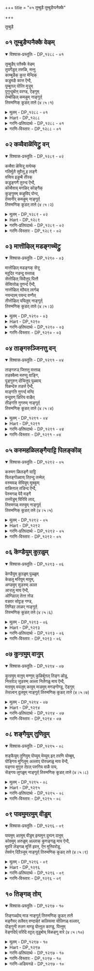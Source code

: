 +++
title = "०५ तूम्बुडै तूम्बुडैप्पनैक्कै"

+++

तूम्बुडै

## ०१ तूम्बुडैप्पनैक्कै वेऴम्

<details open><summary>विश्वास-प्रस्तुतिः - DP_१२८८ - ०१</summary>

तूम्बुडैप् पऩैक्कै वेऴम्  
तुयर्गॆडुत् तरुळि, मऩ्ऩु  
काम्बुडैक् कुऩ्ऱ मेन्दिक्  
कडुमऴै कात्त ऎन्दै,  
पूम्बुऩल् पॊऩ्ऩि मुऱ्ऱुम्  
पुगुन्दुबॊऩ् वरण्ड, ऎङ्गुम्  
तेम्बॊऴिल् कमऴुम् नाङ्गूर्त्  
तिरुमणिक् कूडत् ताऩे (४।५।१)
</details>

<details><summary>मूलम् - DP_१२८८ - ०१</summary>

तूम्बुडैप् पऩैक्कै वेऴम्  
तुयर्गॆडुत् तरुळि, मऩ्ऩु  
काम्बुडैक् कुऩ्ऱ मेन्दिक्  
कडुमऴै कात्त ऎन्दै,  
पूम्बुऩल् पॊऩ्ऩि मुऱ्ऱुम्  
पुगुन्दुबॊऩ् वरण्ड, ऎङ्गुम्  
तेम्बॊऴिल् कमऴुम् नाङ्गूर्त्  
तिरुमणिक् कूडत् ताऩे (४।५।१)
</details>

<details><summary>Hart - DP_१२८८</summary>

Our father who took away the suffering  
of the long-trunked elephant Gajendra  
when he was caught by a crocodile  
and carried Govardhana mountain as an umbrella  
and saved the cows and cowherds from the storm  
stays in Thirumaṇikkuḍam in Nangur  
blooming with fragrant flowers in the groves that shed honey  
where the Kaviri river with flourishing water flows  
bringing gold and leaving it on its banks:
</details>

<details><summary>गरणि-प्रतिपदार्थः - DP_१२८८ - ०१</summary>

तूम्बु उडै = नाळ\(रन्ध्र\)विरुव, पणै = बिदिरिनन्तॆ इरुव, कै = सॊण्डलिन, वेऴम् = आनॆय, तुयर् = दुःखवन्नु, कॊडुत्तरुळि = कळॆदु अनुग्रहिसिद, मन्नु = समृद्धियागि बॆळॆद, काम्बु उडै = बिदिरिन मॆळॆगळन्नुळ्ळ, कुन्ऱम् = बॆट्टवन्नु, एन्दि = ऎत्तिहिडिदु, कडु मऴै तन्दॆयु\(स्वामियु\), पू पुनल् पॊन्नि = सॊबगिन प्रवाहवन्नुळ्ळ कावेरि नदियु, मुट्रुम् = पूर्तियागि, पुहुन्दु = हरिदु, पॊन् वरण्ड = चिन्नवन्नु तळ्ळिकॊण्डु तरुव, ऎङ्गुम् = ऎल्ल कडॆयू, तेन् पॊऴिल् कमऴुम् = मधुविनिन्द तुम्बिद तोपुगळल्लि परिमळिसुत्तिरुव, नाङ्गूर् = तिरुनाङ्गूरिन, तिरुमणिकूडत्ताने = तिरुमणि कूडम् ऎन्नुव क्षेत्रदल्लि नॆलसिरुववने. 
</details>

<details><summary>गरणि-विस्तारः - DP_१२८८ - ०१</summary>

बिदिरिनन्तॆ उद्दवागि नाळविरुव सॊण्डिलिन आनॆयन्नु अदर दुःखदिन्द पारुमाडि अनुग्रहिसिद मत्तु समृद्धियागि बॆळॆद बिदिरमॆळॆगळन्नुळ्ळ बॆट्टवन्नु ऎत्ति हिडिदु मळॆयन्नु तडॆद स्वामियु सॊबगिन प्रवाहवन्नुळ्ळ कावेरि नदियु पूर्तियागि हरिदु चिन्नवन्नु तळ्ळिकॊण्डु तरुव मत्तु मधुविनिन्द तुम्बिद परिमळिसुव तोपुगळ तिरुनाङ्गूरिन तिरुमणि कूडम् ऎम्ब क्षेत्रदल्लि नॆलसिरुववने. 

तिरुनाङ्गूरिन तिरुमणिकूडम् ऎम्ब क्षेत्रदल्लि अर्चावतारियागि स्वामियु सुन्दरवाद प्रकृतिय नडुवॆ नॆलसिद्दानॆ. अल्लि कावेरि नदियु सॊबगिनिन्द पूर्तियागि प्रवहिसुत्तदॆ. अदु चिन्नवन्नु तळ्ळिकॊण्डु आ क्षेत्रक्कॆ तन्दु हाकुत्तदॆ. अदर दडदल्लि अन्दवाद हसुराद दट्टवाद तोपुगळिवॆ. अवुगळॆल्लवू मधुविनिन्दलू हूगळ कम्पिनिन्दलू तुम्बि तुळुकुत्तवॆ. अल्लि नॆलसिरुव स्वामियू हागॆये मधुरसुन्दरनू परमकृपाळुवू. हिन्दॆ, आनॆयॊन्दक्कॆ ऒदगिद कडुदुःखवन्नु परिहरिसि अदन्नु अनुग्रहिसिद श्रीमन्नारायणने अवनु. बिरुसुमळॆयिन्द गोवुगळन्नू गोवळरन्नू रक्षिसुवुदक्कागि बिदिरुमॆळॆगळिन्द तुम्बिद गोवर्धनगिरियन्ने ऎत्ति हिडिदु मळॆयन्नु तडॆद बालकृष्णने अवनु.
</details>

## ०२ कव्वैवाळॆयिट्रु वन्

<details open><summary>विश्वास-प्रस्तुतिः - DP_१२८९ - ०२</summary>

कव्वैवा ळॆयिऱ्ऱु वऩ्पेय्क्  
गतिर्मुलै सुवैत्तु,इ लङ्गै  
वव्विय इडुम्बै तीरक्  
कडुङ्गणै तुरन्द ऎन्दै,  
कॊव्वैवाय् मगळिर् कॊङ्गैक्  
कुङ्गुमम् कऴुविप् पोन्द,  
तॆय्वनीर् कमऴुम् नाङ्गूर्त्  
तिरुमणिक् कूडत् ताऩे (४।५।२)
</details>

<details><summary>मूलम् - DP_१२८९ - ०२</summary>

कव्वैवा ळॆयिऱ्ऱु वऩ्पेय्क्  
गतिर्मुलै सुवैत्तु,इ लङ्गै  
वव्विय इडुम्बै तीरक्  
कडुङ्गणै तुरन्द ऎन्दै,  
कॊव्वैवाय् मगळिर् कॊङ्गैक्  
कुङ्गुमम् कऴुविप् पोन्द,  
तॆय्वनीर् कमऴुम् नाङ्गूर्त्  
तिरुमणिक् कूडत् ताऩे (४।५।२)
</details>

<details><summary>Hart - DP_१२८९</summary>

Our father who drank milk from the breasts of Putanā  
whose teeth were sharp as swords,  
and who shot his powerful arrows to kill the Rākshasas in Lanka  
and take away the suffering of the people  
stays in Thirumaṇikkuḍam in Nāngur  
where women with sweet mouths as red as kovvai fruits  
bathe in the Kaviri river and the kumkum ornamenting their breasts  
is washed off and mingles with the water, making it divine:
</details>

<details><summary>गरणि-प्रतिपदार्थः - DP_१२८९ - ०२</summary>

कव्वै = गद्दलमाडुववळू, वाळ् ऎयिऱु = कत्तियन्तॆ हरितवाद हल्लुगळुळ्ळवळू, वल् = बलिष्ठळू आद, पेय् = राक्षसिय, कदिर् मुलै = हॊळॆयुव मॊलॆयन्नु, शुवैत्तु = रुचिनॊडिदवनू, इलङ्गै = लङ्कॆयन्नु वव्विय = आवरिसिरुव, इडुम्बै = केडु, तीर = मुगियुवन्तॆ, कडुङ्गणै \(कडुकणै\) = क्रूरवाद बाणाळन्नु, तुरन्द = बिट्टवनू आद, ऎन्दै = स्वामियु, कॊव्वैवाय् महळिर् = = तॊण्डॆहणिन तुटिगळुळ्ळमहिळॆयर, कॊङ्गै = स्तनगळिगॆ सवरिद, कुङ्गुमम् = कुङ्कुमवन्नु, कऴुवि = तॊळॆदु \(तॊळॆयुवुदक्कागि\), पोन्द = हरिदु बरुव, दॆय् वम् नीर् = दिव्यवाद तीर्थवु, कमऴुम् = परिमळिसुव, नाङ्गूर् = तिरुनाङ्गूरिन तिरुमणि कूडत्ताने = तिरुमणिकूडम् क्षेत्रद स्वामिये. 
</details>

<details><summary>गरणि-विस्तारः - DP_१२८९ - ०२</summary>

गद्दल माडुववळू, कत्तियन्तॆ हरितवाद हल्लुगळुळ्ळवलू, बलिष्ठळू आद राक्षसिय \(तोरिकॆय\) हॊळॆयुव मॊलॆयन्नु रुचिनोडिदवनू, लङ्कॆयन्नु हिडिदिरुव केडु मुगियुवन्तॆ क्रूरवाद बाणगळन्नु बिट्टवनू आद नम्म स्वामियु तॊण्डेहण्णिन तुटिगळुळ्ळ हॆङ्गसर स्तनगळिगॆ सवरिद कुङ्कुमवन्नु तॊळॆदु \(तॊळॆयुवुदक्कागि\) हरिदु बरुव दिव्यतीर्थवु परिमळिसुव तिरुनाङ्गूरिन तिरुमणिकूडम् ऎम्ब क्षेत्रद स्वामिये. 

तिरुमणिकूडम् क्षेत्रदल्लि हरियुव कावेरिनदियु दिव्यवाद परिमळदिन्द कूडिद तीर्थवुळ्ळद्दु. तॊण्डॆयहण्णिनन्तॆ सॊबगिन चॆन्दुटिगळ सुन्दरियरु अदरल्लि मीयुवाग तम्म स्तनगळिगॆ सवरिकॊण्डिरुव परिमळ कुङ्कुमवन्नु तॊळॆदुहाकुत्तारॆ. आ दिव्यपरिमळवन्ने हॊत्तु तरुवुदु आ नदिय नीरु. अदर दडदल्लिये सर्वेश्वरनु दिव्यसुन्दरनागि, अर्चास्वरूपनागि, नॆलसिद्दानॆ. हिन्दॆ, ऎळॆय कन्दनागिरुवागले क्रूरियू वक्ररूपद कोरॆहल्लुगळ राक्षसियू आद पूतनिय तोरिकॆय हॊळॆयुव मॊलॆय विषपूरितवाद हालन्नु कुडिदु आनन्दिसिद श्रीकृष्णनू, लङ्कॆयल्लि तुम्बिकॊण्डिद्द दुष्टराक्षसकुलवन्ने तन्न तीक्ष्णवाद बाणगळिन्द नाशपडिसिद श्रीरामनू अवने.
</details>

## ०३ मात्तॊऴिल् मडङ्गच्चॆट्रु

<details open><summary>विश्वास-प्रस्तुतिः - DP_१२९० - ०३</summary>

मात्तॊऴिल् मडङ्गक् सॆऱ्ऱु  
मऱुदिऱ नडन्दु वऩ्ताळ्  
सेत्तॊऴिल् सिदैत्तुप् पिऩ्ऩै  
सॆव्वित्तोळ् पुणर्न्द ऎन्दै,  
नात्तॊऴिल् मऱैवल् लार्गळ्  
नयन्दऱम् पयन्द वण्गैत्  
तीत्तॊऴिल् पयिलुम् नाङ्गूर्त्  
तिरुमणिक् कूडत् ताऩे (४।५।३)
</details>

<details><summary>मूलम् - DP_१२९० - ०३</summary>

मात्तॊऴिल् मडङ्गक् सॆऱ्ऱु  
मऱुदिऱ नडन्दु वऩ्ताळ्  
सेत्तॊऴिल् सिदैत्तुप् पिऩ्ऩै  
सॆव्वित्तोळ् पुणर्न्द ऎन्दै,  
नात्तॊऴिल् मऱैवल् लार्गळ्  
नयन्दऱम् पयन्द वण्गैत्  
तीत्तॊऴिल् पयिलुम् नाङ्गूर्त्  
तिरुमणिक् कूडत् ताऩे (४।५।३)
</details>

<details><summary>Hart - DP_१२९०</summary>

Our father who conquered the Asuran Kesi when he came as a horse,  
went between two marudu trees and destroyed the Asurans,  
and fought with seven bulls and married Nappinnai,  
embracing her beautiful arms,  
stays in Thirumaṇikkuḍam in Nāngur  
where generous, virtuous Andaṇars recite the Vedas well  
and perform fire sacrifices:
</details>

<details><summary>गरणि-प्रतिपदार्थः - DP_१२९० - ०३</summary>

मा = कुदुरॆय, तॊऴिल् = कॆलसवु, मडङ्ग = अडगुवन्तॆ माडि, शॆट्रु = \(अदन्नु\) कॊन्दु, मरुदु = मत्तिमरगळु, इऱ = मुरिदुबीळुवन्तॆ, नडन्दु = नडॆदुहोगि, वल् ताळ् = बलवाद कालुगळुळ्ळ, शे = वृषभगळ, तॊऴिल् = कॆलसवन्नु, शिदैत्तु = भङ्गपडिसि, पिन्निअ = नप्पिन्नैदेविय, शॆव्वि तोळ् = कॆम्पगॆ सुन्दरवाद, तोळन्नु, पुणर्न्द = आलिङ्गिसिद, ऎन्दै = स्वामियु, ना = नालगॆय, तॊऴिल् = कॆलसवाद, मऱैवल्लार्‍ हळ् = वेदपारायणवन्नु बल्लवरु, \(परिशुद्धवागि वेदगळन्नुच्चरिसबल्लवरु\) नयन्दु = आसक्तियिन्द, अऱम् = धर्मवन्नु, पयन्द = नडॆसिकॊण्डु \(आचरिसुव\) बरुव, वण् कै = उदारवाद कैगळुळ्ळ, ती = अग्नि, तिऴिल् = कार्यवन्नु, पयलुम् = आचरिसुव नाङ्गूर् = तिरुनाङ्गूरिन, तिरुमणिक्कूडत्ताने = तिरुमणिकूडम् क्षेत्रद स्वामिये. 
</details>

<details><summary>गरणि-विस्तारः - DP_१२९० - ०३</summary>

कुदुरॆय कॆलसवन्नु अडगिसि अदन्नु कॊन्दु, मत्तीमरगळु मुरिदु बीळुवन्तॆ अवुगळ नडुवॆ नडॆदु होगि, बलवाद कालुगळुळ्ळ वृषभगळ कॆलसवन्नु भङ्गपडिसि, नप्पिन्नैदेविय कॆन्दावरॆयन्तॆ सुन्दरवाद तोळन्नु आलिङ्गिसिद स्वामियु, नालगॆय कॆलसवाद वेदगळन्नुच्चरिसबल्ल, आसक्तियिन्द धर्मवन्नाचरिसुव, उदारवाद कैगळुळ्ळवरु अग्निकार्यदल्लि तॊडगिरुववरु वासिसुव तिरुनाङ्गूरिन तिरुमणिकूडम् क्षेत्रद स्वामिये. 

तिरुनाङ्गूरिन तिरुमणिक्कूडम् क्षेत्रदल्लि वासिसुवरुविद्यावन्तरु. अवरु ऎडॆबिडदॆ वेदगळन्नु पठिसुत्ता, इतररिगॆ कलिसुत्ता कालकळॆयुत्तारॆ. अवरु धर्मिष्ठरु. धर्मवन्नु स्वल्पवू तप्पदॆ आचरिसुत्तारॆ. मूरुवेळॆगळल्लि अग्निकार्यवन्नु माडुत्तारॆ. अवरु कॊडुगैयवरु. आ क्षेत्रदल्लि सर्वेश्वरनु दिव्यसुन्दरनागि अर्चास्वरूपनागि नॆलसिद्दानॆ. अवनु अद्भुतसाहसगळन्नु नडॆसि अच्चरिगॊळिसिद श्रीकृष्णने. बालकनागिद्दाग, अवनन्नु कॊल्ललु कुदुरॆय रूपवन्नु तळॆदु अवन मेलॆ नुग्गि बन्द केशि ऎम्ब राक्षसनन्नु, अवन तॆरॆद बायॊळक्कॆ तन्न तोळन्नु तूरिसि, बायन्नु सीळि कॊन्दु हाकिदनु. दिट्टवागि ऎत्तरवागि बॆळॆदु निन्तिद्द ऎरडु \(अवळि\) मत्ति मरगळ नडुवॆ अम्बॆगाळिट्टु नडॆदु होगि, अवॆरडन्नू मुरिदुबीळिसिदनु. अवनु दॊड्डवनाद बळिक, महाबलिष्ठवाद एळु ऎत्तुगळन्नु अवनॊब्बने अडगिसिदनु. आ साहसकार्यक्कॆ शुल्कवाद नप्पिन्नैदेवियन्नु मदुवॆयादनु.
</details>

## ०४ ताङ्गरुञ्जिनत्तु वन्

<details open><summary>विश्वास-प्रस्तुतिः - DP_१२९१ - ०४</summary>

ताङ्गरुञ् जिऩत्तु वऩ्ताळ्  
तडक्कैमा मरुप्पु वाङ्गि,  
पूङ्गुरुन् दॊचित्तुप् पुळ्वाय्  
पिळन्दॆरु तडर्त्त ऎन्दै,  
माङ्गऩि नुगर्न्द मन्दि  
वन्दुवण् डिरिय वाऴैत्  
तीङ्गऩि नुगरुम् नाङ्गूर्त्  
तिरुमणिक् कूडत् ताऩे (४।५।४)
</details>

<details><summary>मूलम् - DP_१२९१ - ०४</summary>

ताङ्गरुञ् जिऩत्तु वऩ्ताळ्  
तडक्कैमा मरुप्पु वाङ्गि,  
पूङ्गुरुन् दॊचित्तुप् पुळ्वाय्  
पिळन्दॆरु तडर्त्त ऎन्दै,  
माङ्गऩि नुगर्न्द मन्दि  
वन्दुवण् डिरिय वाऴैत्  
तीङ्गऩि नुगरुम् नाङ्गूर्त्  
तिरुमणिक् कूडत् ताऩे (४।५।४)
</details>

<details><summary>Hart - DP_१२९१</summary>

Our father who fought angrily  
with the long-trunked elephant Kuvalayābeedam and broke its tusks,  
killed the Asurans when they came as kurundu trees breaking them,  
killed Bahasuran, splitting open his beak when he came as a bird,  
and defeated Arishṭāsuran when he came as a bull  
stays in Thirumaṇikkuḍam in Nāngur  
where a monkey eats a mango fruit and then goes to a banana tree  
and eats bananas, scaring away the bees that swarm around it:
</details>

<details><summary>गरणि-प्रतिपदार्थः - DP_१२९१ - ०४</summary>

ताङ्ग = भरिसलारद, अरु शिनत्तु= उग्रकोपद, वल् ताळ् = बलवाद कालुगळ, तडकै = दॊड्ड सॊण्डलिन, मा =आनॆय, मरुप्पु = दन्तवन्नु, वाङ्गि = मुरिदिट्टु, पू = हूबिट्टिरुव, कुरुन्दु = कुरुन्दमरवन्नु \(मत्तीमरवन्नु\), ऒशित्तु = मुरिदुहाकि, पुळुवाय् = पक्षिय बायन्नु, पिळन्दु = सीळि हाकि, ऎरुदु = ऎत्तुगळन्नु, अडर् त्त = अडगिसिद, ऎन्दै = स्वामियु, माकनि = माविनहण्णुगळन्नु, नुहर्न्द = उण्ड, मन्दि = कोतियु, वन्दु = बन्दु, वण्डु इरिय = दुम्बिगळु चॆदरिहोगुवन्तॆ, तीम् = मधुरवाद, वाळै कनि= बाळॆय हण्णुगळन्नु, नुहरुम् = तिन्नुव, नाङ्गूर् = तिरुनाङ्गूरिन, तिरुमणिक्कूडात्ताने = तिरुमणिगूडम् क्षेत्रद स्वामिये. 
</details>

<details><summary>गरणि-विस्तारः - DP_१२९१ - ०४</summary>

ताळलारदष्टु उग्रकोपद, बलवाद कालुगळ, दॊड्ड सॊण्डिलिन, आनॆय दन्तवन्नु मुरिदिट्टु, हूबिट्टिरुव मत्तीमरगळन्नु मुरिदुहाकि, पक्षियबयन्नु सीळि, ऎत्तुगळन्नु अडगिसिद स्वामियु माविनहण्णुगळन्नु तिन्दु कोतिगळु बन्दु, दुम्बिगळु चॆदरि होगुवन्तॆ मधुरवाद बाळॆय हण्णुगळन्नु तिन्नुव तिरुनाङ्गूरिन तिरुमणिक्कूडम् क्षेत्रद स्वामिये. 

तिरुमणिक्कूडम् क्षेत्रदल्लि माविन हण्णुगळू बाळॆय हण्णुगळू हेरळवागि बॆळॆयुत्तवॆ. अवुगळ मधुवन्नु सेविसलु दुम्बिगळ हिण्डुगळु आ मरगळल्लि मुसुरिकॊण्डिरुत्तवॆ. आदरॆ, अल्लिगॆ नुग्गि बन्द कोतिगळु आ दुम्बिगळन्नु चॆदरिसि, माविन हण्णुगळन्नू बाळॆय हण्णुगळन्नू सन्तोषदिन्द तिन्दु आनन्दिसुत्तवॆ. आ क्षेत्रदल्लि मधुरवाद रूपदल्लि सर्वेश्वरनु नॆलसिद्दानॆ. अवने, हिन्दॆ, श्रीकृष्णनागि अवतरिसिदनु. अवनु चिक्कवनादागले अवळि मत्तीमरगळन्नु मुरिदुबीळिसिदनु. कडुकोपदिन्द अवनन्नु कॊल्ललु अवन मेलॆ नुग्गि बन्द कुवलयापीडवॆम्ब मद्दानॆय दन्तगळन्नु मुरिदु हाकिदनु. अवनन्नु कॊल्ललु बन्द बकपक्षिय \(बकासुरन\) कॊक्कुगळन्नु हिडिदु, सीळि, कॊन्दनु. दॊड्डवनाद मेलॆ अवने बलिष्ठवाद एळु ऎत्तुगळन्नू ऒब्बने ऎदुरिसि कट्टिहाकिदनु. इन्थ अपरिमित सामर्थ्यवुळ्ळवनु स्वामि.
</details>

## ०५ करुमहळिलङ्गैयाट्टि पिलङ्कॊळ्

<details open><summary>विश्वास-प्रस्तुतिः - DP_१२९२ - ०५</summary>

करुमग ळिलङ्गै याट्टि  
पिलङ्गॊळ्वाय् तिऱन्दु तऩ्मेल्  
वरुमवळ् सॆवियुम् मूक्कुम्  
वाळिऩाल् तडिन्द ऎन्दै,  
पॆरुमगळ् पेदै मङ्गै  
तऩ्ऩॊडुम् पिरिवि लाद,  
तिरुमगळ् मरुवुम् नाङ्गूर्त्  
तिरुमणिक् कूडत् तऩे (४।५।५)
</details>

<details><summary>मूलम् - DP_१२९२ - ०५</summary>

करुमग ळिलङ्गै याट्टि  
पिलङ्गॊळ्वाय् तिऱन्दु तऩ्मेल्  
वरुमवळ् सॆवियुम् मूक्कुम्  
वाळिऩाल् तडिन्द ऎन्दै,  
पॆरुमगळ् पेदै मङ्गै  
तऩ्ऩॊडुम् पिरिवि लाद,  
तिरुमगळ् मरुवुम् नाङ्गूर्त्  
तिरुमणिक् कूडत् तऩे (४।५।५)
</details>

<details><summary>Hart - DP_१२९२</summary>

Our father who cut off with a sword the nose and ears  
of dark Surpanaha, the princess of Lanka,  
when she came opening her cave-like mouth  
stays in Thirumaṇikkuḍam in Nāngur  
where the innocent earth goddess and the divine Lakshmi stay always with him:
</details>

<details><summary>गरणि-प्रतिपदार्थः - DP_१२९२ - ०५</summary>

करुमहळ् = कनिकरविल्लदवळाद, इलङ्गैयाट्टि = लङ्कापट्टणक्कॆ ऒडॆयलू आदवळु, बिलम् कॊळ् = बिलद हागॆ इरुव, वाय् तिऱन्दु = बायि तॆरॆदु, तन् मेल् = तन्न मेलॆ, वरुमवळुम् = बरुववळ, शॆवियुम् मूक्कुम् = किवियन्नूमूगन्नू, वाळिनाल् = कत्तियिन्द, तडिन्द = कॊय्दु हाकिद, ऎन्दै = नन्न स्वामियु, पॆरुमहळ् = हिरिमॆयुळ्ळवळू, पेदै = मुग्धळू, आद, मङ्गै तन्नॊडुम् = देवियॊडनॆयू, पिरिवु इलाद= अगलिकॆयिल्लद, तिरुमहळ् = श्रीदेवियॊडनॆयू, मरुवु = नित्यवासमाडुव, नाङ्गूर् = तिरुनाङ्गूरिन, तिरुमणिक्कूडत्तानॆ = तिरुमणिक्कूडम् क्षेत्रद स्वामिये. 
</details>

<details><summary>गरणि-विस्तारः - DP_१२९२ - ०५</summary>

कनिकरविल्लदवळू लङ्कापट्टणक्कॆ ऒडॆयळू आदवळु बिलद \(गुहॆय\) हागॆ इरुव बायि तॆरॆदु तन्न मेलॆ बन्दवळ किवियन्नू मूगन्नू कत्तियिन्द कॊय्दु हाकिद स्वामियु हिरिमॆयुळ्ळवळू मुग्धॆयू आद देवियॊडनॆयू अगलिकॆयिल्लद श्रीदेवियॊडनॆयू नित्यवासमाडुव तिरुनाङ्गूरिन तिरुमणिक्कूडम् क्षेत्रद स्वामिये. 

तिरुमणिक्कूडम् क्षेत्रदल्लि श्रीदेविभूदेविगळॊडनॆ नॆलसिरुव स्वामिये हिन्दॆ. श्रीरामनागि अवतरिसि, अवन मेलॆ गुहॆयन्तिरुव बायन्नु तॆरॆदु, अवनन्नु हिंसिसलु, नुग्गि बन्दशूर्पनखिय किविमूगुगळन्नु कॊय्दु अवळन्नु शिक्षिसिद्दु. 

भगवन्तन वक्षस्थलदल्लिये श्रीदेवियु ऎडॆबिडदॆ नॆलसिरुवुदरिन्द अवळ भगवन्तनिन्द ऎन्दॆन्दिगू अगलिकॆयिल्लदवळु.

पञ्चवटियल्लि श्रीरामनु सीतालक्ष्मणरॊडनॆ वनवासदल्लिद्दाग, लङ्कॆय राजनाद रावणासुरन तङ्गियाद शूर्पनखियु रामनन्नु कण्डु मोहिसिदळु. तन्नन्नु मदुवॆयागॆन्दू, अदक्कॆ अड्डियागिरुव सीतॆयन्नु तानु नुङ्गिबिडुवुदागियू हेळुत्ता अवळु दॊड्ड बायि तॆरॆदु मुन्नुग्गिदाग, लक्ष्मणनु अवळ किविमूगुगळन्नु कॊय्दु हाकि, अवळन्नु अपमानपडिसिदनु.
</details>

## ०६ कॆण्डैयुम् कुऱळुम्

<details open><summary>विश्वास-प्रस्तुतिः - DP_१२९३ - ०६</summary>

कॆण्डैयुम् कुऱळुम् पुळ्ळुम्  
केऴलु मरियुम् मावुम्,  
अण्डमुम् सुडरुम् अल्ल  
आऱ्ऱलु माय ऎन्दै,  
ओण्डिऱल् तॆऩ्ऩ ऩोड  
वडवर सोट्टङ् गण्ड,  
तिण्डिऱ लाळर् नाङ्गूर्त्  
तिरुमणिक् कूडत् तऩे (४।५।६)
</details>

<details><summary>मूलम् - DP_१२९३ - ०६</summary>

कॆण्डैयुम् कुऱळुम् पुळ्ळुम्  
केऴलु मरियुम् मावुम्,  
अण्डमुम् सुडरुम् अल्ल  
आऱ्ऱलु माय ऎन्दै,  
ओण्डिऱल् तॆऩ्ऩ ऩोड  
वडवर सोट्टङ् गण्ड,  
तिण्डिऱ लाळर् नाङ्गूर्त्  
तिरुमणिक् कूडत् तऩे (४।५।६)
</details>

<details><summary>Hart - DP_१२९३</summary>

Our father who is the earth, the sun, the moon and all other things  
and has taken the forms of a fish, a dwarf, a swan, a boar, a man-lion and a horse  
stays in the Thirumaṇikkuḍam temple in Nāngur  
where warriors chased off the northern Cholas  
and the strong southern Pandiyan kings and defeated them:
</details>

<details><summary>गरणि-प्रतिपदार्थः - DP_१२९३ - ०६</summary>

कॆण्डैयुम् = मीनू, कुऱळुम् = वामननू, पुळ्ळुम् = हंसवू, केऴलुम् = वराहवू, अरियुम् = नरसिंहनू, मावुम् = कुदुरॆयू, अण्डमुम् = ब्रह्माण्डवू, शुडरुम् = सूर्यचन्द्ररू, अल्ला आट्रलुम् = इतर ऎल्ला विशिष्टगुणगळुळ्ळ वस्तुगळू, आय = आगिरुव, ऎन्दै = स्वामियु, ऒण् तिऱल् = साटियिल्लद पराक्रमियाद, तॆन्नन् = दक्षिण्द \(पाण्ड्यदेशद\) राजनु, ओड = सोतु होगुवन्तॆयू, वड अरशु = उत्तरद \(पाण्ड्यनाडिन उत्तरद\) अरसु\(चोळराजनु\), ओट्टम् कण्ड = ओडुवन्तॆ माडिद, तिण् त्तिऱलाळर् = महापराक्रमिगळिरुव नाङ्गूर्= तिरुनाङ्गूरिन, तिरुमणिक्कूडत्ताने = तिरुमणिक्कूडम् क्षेत्रद स्वामिये. 
</details>

<details><summary>गरणि-विस्तारः - DP_१२९३ - ०६</summary>

मीनू, वामननू, हंसवू, वराहवू, नरसिंहनू, कुदुरॆयू, ब्रह्माण्डवू, सूर्यचन्द्ररू, इतर ऎल्ला विशिष्टगुणगळुळ्ळ वस्तुगळू आगिरुव स्वामियु साटियिल्लद पराक्रमियाद पाण्ड्यराजनु सोतुहोगुवन्तॆयू, चोळराजनु ओडिहोगुवन्तॆयू माडिद महापराक्रमिगळु वासिसुव तिरुनाङ्गूरिन तिरुमणिक्कूडम् क्षेत्रद स्वामिये. 

तिरुमणिक्कूडम् क्षेत्रदल्लि वासिसुववरु महापराक्रमिगळु. आ क्षेत्रवन्नु आक्रमिसिकॊळ्ळलु बन्द दक्षिणद पाण्ड्यराजनू, उत्तरद चोळराजनू सोतु ओडिहोगुवन्तॆ माडिद कीर्तियुळ्ळवरु अवरु. अल्लि नॆलसिरुव सर्वेश्वरन पादसेवकरागि अवन अनुग्रहक्कॆ पात्रराद्दरिन्दले अवरिगॆ असदृशवाद आ पराक्रम. आ स्वामियु परमसमर्थनु. हिन्दॆ अवनु नाना अवतारगळन्नॆत्तिदवनु. ऒन्दॊन्दु अवतारदल्लू अवन कॆलसवॆन्दरॆ दुष्टशिक्षण मत्तु शिष्टरक्षण मत्तु भूभारनिरसन. भगवन्तनु मीनागि वेदगळन्नु उद्धरिसिदनु. नरसिंहनागि मत्तनाद हिरण्यकशिपुवन्नु कॊन्दु, अवन मगनाद सद्भक्तनाद प्रह्लादनन्नु अनुग्रहिसिदनु. कुदुरॆय रूपवन्नु तळॆदु ऎन्दरॆ हयग्रीव अवतारियागि वेदगळन्नु उद्धरिसिदनु. इवॆल्ल अल्लदॆ, तानु सृष्टिसिद ब्रह्माण्डवे आगि, जगज्ज्योतिगळॆनिसिद चन्द्रसूर्यरागि, सृष्टियल्लि विशिष्टगुणगळुळ्ल ऎल्ल वस्तुगळु आगि बॆळगिदनु. ऒट्टिनल्लि सृष्टिगॆ कारणनादवनू अवने, सृष्टियल्लिरु ऎल्ल वस्तुगळु अवने मत्तु अवुगळॆल्लदरॆ अन्तर्यामियागि अवुगळ निर्वाहकनागि इरुववनू अवने.
</details>

## ०७ कुन्ऱमुम् वानुम्

<details open><summary>विश्वास-प्रस्तुतिः - DP_१२९४ - ०७</summary>

कुऩ्ऱमुम् वाऩुम् मण्णुम् कुळिर्बुऩल् तिङ्ग ळोडु,  
निऩ्ऱवॆञ् जुडरुम् अल्ला निलैगळु माय ऎन्दै,  
मऩ्ऱमुम् वयलुम् कावुम् माडमुम् मणङ्गॊण्डु, ऎङ्गुम्  
तॆऩ्ऱल्वन् दुलवुम् नाङ्गूर्त् तिरुमणिक् कूडत् ताऩे (४।५।७)
</details>

<details><summary>मूलम् - DP_१२९४ - ०७</summary>

कुऩ्ऱमुम् वाऩुम् मण्णुम् कुळिर्बुऩल् तिङ्ग ळोडु,  
निऩ्ऱवॆञ् जुडरुम् अल्ला निलैगळु माय ऎन्दै,  
मऩ्ऱमुम् वयलुम् कावुम् माडमुम् मणङ्गॊण्डु, ऎङ्गुम्  
तॆऩ्ऱल्वन् दुलवुम् नाङ्गूर्त् तिरुमणिक् कूडत् ताऩे (४।५।७)
</details>

<details><summary>Hart - DP_१२९४</summary>

Our father who is the mountains, the sky, the earth, cool water,  
the moon, the hot sun and all other things  
stays in Thirumanikkuḍam temple in Nāngur  
where a breeze blows spreading fragrance everywhere  
through mandrams, fields, groves and palaces:
</details>

<details><summary>गरणि-प्रतिपदार्थः - DP_१२९४ - ०७</summary>

कुन्ऱमुम् = बॆट्टगळू, वानुम् = बानू, मण्णुम् = भूमियू, कुळिर् पुनल् = तम्पाद प्रवाहगळू, तिङ्गळोडु = चन्द्रनू, निन्ऱ = नॆलॆयागिरुव, वॆम् शुडरुम् = सूर्यनू, अल्ला = इतर, निलैहळुम् = ऎल्ला नॆलॆगळू, आय = आगिरुव, वयलुम् = गद्दॆ बयलुगळू, कावुम् = तोटगळू, माडमुम् = महडिमनॆगळू, तॆन्ऱल् = तॆङ्कण गाळियु, मणम् कॊण्डु = परिमळवन्नु तुम्बिकॊण्डु, वन्दु = बन्दु, उलवुम् = हरिदाडुव \(बीसुव\), नाङ्गूर् = तिरुनाङ्गूरिन, तिरुमणिक्कूडत्ताने = तिरुमणिक्कूडम् क्षेत्रद स्वामिये. 
</details>

<details><summary>गरणि-विस्तारः - DP_१२९४ - ०७</summary>

बॆट्टगळू बानू, नॆलवू, तम्पाद प्रवाहगळू \(सरोवरगळू\), चन्द्रनू, नॆलॆयागिरुव सूर्यनू, अल्लदॆ इतर ऎल्ला नॆलॆगळू आगिरुव स्वामियु दॊड्डबीदिगळू, गद्दॆ बयलुगळू, तोटगळू, महडिमनॆगळू, परिमळवन्नु तुम्बिकॊण्डु बन्दु बीसुव तॆङ्कणगाळियू उळ्ळ तिरुनाङ्गूरिन तिरुमणिक्कूडम् क्षेत्रद स्वामिये. 

पञ्चभूतगळाद नॆल, नीरु, गाळि, बॆळकु, आकाशगळु अवुगळिन्द आद ऎल्ल बगॆय वस्तुगळू ऎन्दरॆ बॆट्टगळु, भूमि, तम्पाद प्रवाहगळु, सरोवरगळु, चन्द्रसूर्यरु मत्तु इतर नक्षत्रवे मॊदलाद इतर नॆलॆयागिरुव वस्तुगळू आगिरुववनु भगवन्तने. दिव्यसुन्दरनाद अवनु नॆलसलु योग्यवागिरुवन्तॆ तिरुनाङ्गूरिन तिरुमणिक्कूडम् क्षेत्रवू सह विशालवाद बीदिगळिन्दलू, विस्तारवाद गद्दॆबयलुगळिन्दलू, सॊम्पाद तोपुतोटगळिन्दलू, अन्दवाद महडिमनॆगळिन्दलू कूडि शोभिसुत्तदॆ. तॆङ्कणगाळियू सह परिमळवन्नु तुम्बिकॊण्डु बन्दु अल्लि सुळिदाडुत्तदॆ. कण्मनगळन्नु ऎल्ल बगॆयल्लू तणिसुव आ क्षेत्रदल्लि मोहन मूर्तियागि भगवन्तनु कङ्गॊळिसुत्तानॆ.
</details>

## ०८ शङ्गैयुम् तुणिवुम्

<details open><summary>विश्वास-प्रस्तुतिः - DP_१२९५ - ०८</summary>

शङ्कैयुम् तुणिवुम् पॊय्युम् मॆय्युम् इत् तरणि योम्बुम्,  
पॊङ्गिय मुगिलुम् अल्लाप् पॊरुळ्गळु माय वॆन्दै,  
पङ्गय मुगुत्त तेऱल् परुगिय वाळै पाय,  
सॆङ्गय लुगळुम् नाङ्गूर्त् तिरुमणिक् कूडत् ताऩे (४।५।८)
</details>

<details><summary>मूलम् - DP_१२९५ - ०८</summary>

शङ्कैयुम् तुणिवुम् पॊय्युम् मॆय्युम् इत् तरणि योम्बुम्,  
पॊङ्गिय मुगिलुम् अल्लाप् पॊरुळ्गळु माय वॆन्दै,  
पङ्गय मुगुत्त तेऱल् परुगिय वाळै पाय,  
सॆङ्गय लुगळुम् नाङ्गूर्त् तिरुमणिक् कूडत् ताऩे (४।५।८)
</details>

<details><summary>Hart - DP_१२९५</summary>

Our father who is doubt, bravery, lies and truth,  
the cloud that nourishes the earth and all other things  
stays in Thirumanikuḍam temple in Nāngur  
where vālai fish drink honey dripping from lotuses  
and jump while beautiful kayal fish frolic in the ponds:
</details>

<details><summary>गरणि-प्रतिपदार्थः - DP_१२९५ - ०८</summary>

शङ्गैयुम् = शङ्कॆयू, तुणिवुम् = नम्बिकॆयू, पॊय्युम् = असत्यवू, मॆय्युम् = सत्यवू, इ-तरणि = ई भूमियन्नु, ओम्बुम् = अभ्युदयगॊळिसुव, पॊङ्गिय = आर्भतिसुव, मुहिलुम् = मुगिलू, अल्ला = अल्लदॆ, पॊरुळ् हळुम् = इतर ऎल्ला वस्तुगळू, आय = आगिरुव, ऎन्दै = स्वामियु, पङ्गयम् = तावरॆ हूगळु, उहत्त = उक्किसुव, तेऱल् = मकरन्दवन्नु, परुहिय = कुडियुव, वाळै = बाळॆमीनुगळु, पाय = अत्तित्त हरिदाडुव, शॆम् कयल् = कॆम्पु कयलु मीनुगळु, उहळुम् = चिम्मि नॆगॆदाडुव, नाङ्गूर् = तिरुनाङ्गूरिन, तिरुमणिक्कूडत्ताने = तिरुमणिक्कूडम् क्षेत्रद स्वामिये. 
</details>

<details><summary>गरणि-विस्तारः - DP_१२९५ - ०८</summary>

अनुमानवू, नम्बिकॆयू, असत्यवू, सत्यवू, ई भूमियन्नु अभ्युदयगॊळिसुव आर्भतिसुव मुगिलू, अवल्लदॆ, इतर ऎल्ला वस्तुगळु आगिरुव स्वामियु, तावरॆय हूगळु उक्किसुव मकरन्दवन्नु कुडिद \(कुडियुव\) बाळॆमीनुगळु अत्तित्त हरिदाडुत्तिरुव, कॆम्पुकयलु मीनुगळु चिम्मि नॆगॆदाडुत्तिरुव तिरुनाङ्गूरिन तिरुमणिक्कूडम् क्षेत्रद स्वामिये. 

भगवन्तनु साकार मत्तु निराकार ऎन्दु वेदगळु हेळुत्तवॆ. इदरल्लि यावुदु सरि? यावुदु सरियल्ल? – हीगॆ योचिसुवुदु ’अनुमान’ – अनिश्चितवाद ज्ञान. वेदगळु सत्यवन्ने नुडियुत्तवॆ. भगवन्तनु साकारनू सरि, निराकारनू सरि – हीगॆ योचिसुवुदु ’नम्बिकॆ’ – निश्चितज्ञान. 

जगत्तिन ऒळ्ळॆयदक्कागि दुडियुववनिगॆ भगवन्तनु सत्यस्वरूपि. जगत्तिन हितवे सत्य. अदे भगवन्त. जगत्तिगॆ कॆडकु माडुववनिगॆ, सुळ्ळुगारनिगॆ, वञ्चकनिगॆ, भगवन्तनु असत्य स्वरूपि. भगवन्तनल्लि नम्बिकॆ इरुववनिगॆ भगवन्त सत्यस्वरूपि. नम्बिकॆ इल्लदवरिगॆ अवनु असत्यस्वरूपि. 

भूमिय मेलॆ मळॆगरॆयुवुदु मोड. मळॆयिन्द भूमि फलिसुवुदु. अदरिन्द पशु, पक्षि, मॊदलादुवॆल्लवू अभिवृद्धिगॊळ्ळुवुवु. हीगॆ भूमियन्नु अभ्युदयगॊळिसुव मुगिलिन स्वरूपवे भगवन्त. 

भगवन्तनु नॆलसिरुव तिरुमणिक्कूडम् क्षेत्रदल्लि, तावरॆगळु अन्दवागि अरळुवुवु. मकरन्दवन्नु उक्कि हरिसुवुवु. नीरिनल्लि वासिसुव बाळॆय मीनुगळु आ मकरन्दवन्नु कुडिदु आनन्ददिन्द अत्तित्त हरिदाडुवुवु. कॆम्पु कयलु मीनुगळू सह मकरन्दवन्नु कुडिदु चिम्मि नॆगॆदाडुवुवु. हीगॆ चेतनाचेतनगळन्नॆल्ल निर्वहिसुववनु भगवन्तने.
</details>

## ०९ पावमुमऱमुम् वीडुम्

<details open><summary>विश्वास-प्रस्तुतिः - DP_१२९६ - ०९</summary>

पावमुम् अऱमुम् वीडुम् इऩ्पमुन् दुऩ्पन् दाऩुम्  
कोवमुम् अरुळुम् अल्लाक् कुणङ्गळु माय ऎन्दै,  
मूवरि लॆङ्गळ् मूर्त्ति इवऩ्, ऎऩ मुऩिवरोडु,  
तेवर्वन् दिऱैञ्जुम् नाङ्गूर्त् तिरुमणिक् कूडत् तऩे (४।५।९)
</details>

<details><summary>मूलम् - DP_१२९६ - ०९</summary>

पावमुम् अऱमुम् वीडुम् इऩ्पमुन् दुऩ्पन् दाऩुम्  
कोवमुम् अरुळुम् अल्लाक् कुणङ्गळु माय ऎन्दै,  
मूवरि लॆङ्गळ् मूर्त्ति इवऩ्, ऎऩ मुऩिवरोडु,  
तेवर्वन् दिऱैञ्जुम् नाङ्गूर्त् तिरुमणिक् कूडत् तऩे (४।५।९)
</details>

<details><summary>Hart - DP_१२९६</summary>

Our father who is sin, dharma, moksha, happiness,  
sorrow, anger, compassion and all good qualities  
stays in Thirumaṇkkuḍam temple in Nāngur  
where sages and all the gods come and worship him saying,  
“Of all the three gods he is dearest to us:”
</details>

<details><summary>गरणि-प्रतिपदार्थः - DP_१२९६ - ०९</summary>

पावमुम् = पापवू, अऱमुम् = पुण्यवू, वीडुम् = नॆलॆयू \(मोक्षवू\), इन्बमुम् = सुखवू, तुन्बम् तानुम् = दुःखवू, कोवमुम् = कोपवू, अरुळुम् = अनुग्रहवू, अल्ला = अल्लदॆ, कुणङ्गळुम् = ऎल्ला गुणगळू, आय= आगिरुव, ऎन्दै = स्वामियु, मूवरिल् = मूवरल्लि \(त्रिमूर्तिगळल्लि\), ऎङ्गळ् मूर् त्ति = नम्म मूर्तियु, इवन् ऎन = ई मूर्तिये ऎन्दु तिळिदु, मुनिवरोडु = महर्षिगळॊडनॆ, तेवर् = देवतॆगळु, वन्दु = \(इल्लिगॆ\) बन्दु, इऱैञ्जुम् = नमस्करिसुव, नाङ्गूर् = तिरुनाङ्गूरिन, तिरुमणिक्कूडत्तानॆ = तिरुमणिक्कूडम् क्षेत्रद स्वामिये. 
</details>

<details><summary>गरणि-विस्तारः - DP_१२९६ - ०९</summary>

पापवू, पुण्यवू, नॆलॆयू \(मोक्षवू\), सुखवू, दुःखवू, कोपवू, अनुग्रहवू, अल्लदॆ, ऎल्ला गुणगळू आगिरुव स्वामियु त्रिमूर्तिगळल्लि नम्म मूर्ति इवने ऎन्दु तिळिदु, महर्षिगळु देवतॆगळू \(इल्लिगॆ\) बन्दु नमस्करिसुव तिरुनाङ्गूरिन तिरुमणिक्कूडम् क्षेत्रद स्वामिये. 

माडबारद्दु माडुवुदु पाप. माडबेकाद्दन्नु माडुवुदु पुण्य. तानु माडिद कॆलसदिन्द तनगू इतररिगू हितवॆनिसिदरॆ अदु सुख. अदक्कॆ विरुद्धवागि कॆलस माडि अहितवन्नुण्टु माडिदरॆ दुःख. जीवनिगॆ शाश्वतवाद नॆलॆये मोक्ष अथवा परमपद. देह मनस्सुगळ मेलॆ निट्टिलदन्तागुव इतररिगॆ दुःखवन्नु तरुव व्यापारवे कोप. प्रसन्नवाद मनस्सिनिन्द इतररिगॆ हर्षवन्नू सन्तोषवन्नू तृप्तियन्नू तरुव व्यापारवे कृपॆ. 

आळ्वाररु हेळुत्तारॆ- पाप, पुण्य, सुख, दुःख, कोप, कृपॆ – इवुगळॆल्लवू भगवन्तने. जीवन शाश्वतवाद नॆलॆयाद परमपद अथवा मोक्षवॆम्बुदू अवने. अल्लदॆ, अवनु सत्व, रजस्सु, तमस्सुगळॆम्ब गुणगळु आगिद्दानॆ. ऎन्दरॆ, भगवन्तनु क्रियारूपनु. अवने अज, हरि, हर ऎम्ब त्रिमूर्तिगळू आगिद्दानॆ. ऒन्दॊन्दु रूपदल्लि अवनु ऒन्दॊन्दु कार्यदल्लि तॊडगिरुत्तानॆ. सृष्टिकार्यदल्लि निरतनादवनु अजनु. सृष्टियागिरुवुदॆल्लवन्नू नाशपडिसुववनु हरनु. अवनु लयकर्त. हरियादरो सृष्टियाद वस्तुगळन्नॆल्ल रक्षिसुव कार्यदल्लि निरतनु. आद्दरिन्द, सनकादि महर्षिगळू, ब्रह्मादि देवतॆगळू तिरुनाङ्गूरिन तिरुमणिक्कूडम् क्षेत्रदल्लि नॆलसिरुव दिव्यसुन्दरमूर्तियु आ त्रिमूर्तिगळ पैकि हरिये ऎन्दु निर्धरिसिद्दारॆ. अल्लिगॆ बन्दु भगवन्तन पादगळिगॆ ऎरगि पूजिसि कृतार्थरागुत्तारॆ. तिरुमणिक्कूडम् क्षेत्रवु हीगॆ दिव्यवादद्दु मत्तु पवित्रवादद्दु. भक्तजनरु बन्दु भगवन्तन पादाश्रयवन्नु पडॆयतक्कद्दु.
</details>

## १० तिङ्गळ् तोय्

<details open><summary>विश्वास-प्रस्तुतिः - DP_१२९७ - १०</summary>

तिङ्गळ्दोय् माड नाङ्गूर्त् तिरुमणिक् कूडत् ताऩै  
मङ्गैयर् तलैवऩ् वण्दार्क्f कलियऩ्वा यॊलिगळ् वल्लार्,  
पॊङ्गुनी रुलग माण्डु पॊऩ्ऩुल काण्डु, पिऩ्ऩुम्  
वॆङ्गदिर्प् परिदि वट्टत् तूडुबोय् विळङ्गु वारे (४।५।१०)
</details>

<details><summary>मूलम् - DP_१२९७ - १०</summary>

तिङ्गळ्दोय् माड नाङ्गूर्त् तिरुमणिक् कूडत् ताऩै  
मङ्गैयर् तलैवऩ् वण्दार्क्f कलियऩ्वा यॊलिगळ् वल्लार्,  
पॊङ्गुनी रुलग माण्डु पॊऩ्ऩुल काण्डु, पिऩ्ऩुम्  
वॆङ्गदिर्प् परिदि वट्टत् तूडुबोय् विळङ्गु वारे (४।५।१०)
</details>

<details><summary>Hart - DP_१२९७</summary>

Kaliyan, the chief of Thirumangai  
adorned with beautiful garlands composed ten pāsurams  
praising the god of Thirumaṇikkuḍam Koyil in Nāngur  
where the moon shines above palaces:  
If devotees learn and recite these pāsurams  
they will rule this world surrounded by the ocean  
and go to the golden world of heaven,  
becoming stars and shining in the sky  
where the sun and moon move:  
-----------
</details>

<details><summary>गरणि-प्रतिपदार्थः - DP_१२९७ - १०</summary>

तिङ्गळ् तोय् = बॆळदिङ्गळल्लि मुळुगिरुव, माडम् = महडि मनॆगळ, नाङ्गूर् = तिरुनाङ्गूरिन, तिरुमणिक्कूडत्तानै = तिरुमणिक्कूडम् क्षेत्रद स्वामियन्नुकुरितु, मङ्गैयर् तलैवन् = मङ्गैजनर राजनू, वण् तार् = अन्दवाद मालॆयन्नु धरिसिदवनू, आद कलियन् = कलियनु \(तिरुमङ्गै आळ्वाररु\), वाय् ऒलिहळ् वल्लार् = हेळिद पाशुरगळन्नु बल्लवरु, पॊङ्गु नीर् उलहम् आण्डु = कडलिनिन्द सुत्तुवरिदिरुव भूमण्डलवन्नुआळि, पॊन् उलहु आण्डु = स्वर्गलोकवन्नु आळि, पिन्नुम् = बळिक, वॆम् कदिर् = उष्णकिरणगळु, परिदि वट्टत्तु ऊडु = सुत्तुवरिदिरुव \(परिधियल्लिरुव\) मण्डलद नडुवॆ \(मार्गवागि\), पोय् = होगि, विळङ्गुवारे = बॆळगुववरे आगुत्तारॆ. 
</details>

<details><summary>गरणि-विस्तारः - DP_१२९७ - १०</summary>

बॆळदिङ्गळल्लि मुळुगिरुव महडिमनॆगळतिरुनाङ्गूरिन तिरुमणिक्कूडम् क्षेत्रद स्वामियन्नु कुरितु मङ्गैजनर राजनू, अन्दवाद मालॆयन्नु धरिसिदवनूआद कलियन् ऎम्बुवनु \(तिरुमङ्गै आळ्वाररु\), हेळिद पाशुरगळन्नु बल्लवरु कडलिनिन्द सुत्तुवरिदिरुव भूमण्डलवन्नु आळि, स्वर्गलोकवन्नाळि, बळिक उष्णकिरणगळ परिधियुळ्ळ सूर्यमण्डलद मार्गवागि होगि बॆळगुववरे आगुत्तारॆ. 

तिरुनाङ्गूरिन तिरुमणिक्कूडम् क्षेत्रदल्लि अर्चावतारियागि नॆलसिरुव भगवन्तनन्नु कुरितु तिरुमङ्गै आळ्वाररु ई हत्तु पाशुरगळन्नु रचिसि हाडिद्दारॆ. इवुगळन्नु चॆन्नागि अरितुकॊण्डिरुववरु भूलोकदल्लि आदर्शजीवनवन्नु नडॆसि, कीर्तिगळिसुत्तारॆ. बळिक, अवरु स्वर्गलोकदल्लि ऎल्ल बगॆय सुखवन्नू अनुभविसुत्तारॆ. आ बळिक, अवरु सूर्यमण्डलद मध्यदल्लि होगुव मार्गवन्नु अनुसरिसि होगि, परमपदवन्नु सेरुत्तारॆ. अमररागि, अल्लि शाश्वतानन्दवन्नु अनुभविसुत्तारॆ. इदु ई तिरुमॊऴिय फलश्रुति. 
</details>

<details><summary>गरणि-अडियनडे - DP_१२९७ - १०</summary>

तूम्बु, कव्वै, मत्तॊऴिल्, ताङ्गरुम्, करुमहळ्, कॆण्डै, कुन्ऱम्, शङ्गै, पावम्, तिङ्गळ्, \(तावळन्दु\) .
</details>
